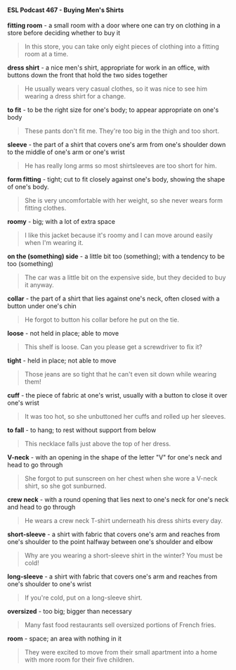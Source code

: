 #### ESL Podcast 467 - Buying Men's Shirts

**fitting room** - a small room with a door where one can try on clothing in a store
before deciding whether to buy it

> In this store, you can take only eight pieces of clothing into a fitting room at a
time.

**dress shirt** - a nice men's shirt, appropriate for work in an office, with buttons
down the front that hold the two sides together

> He usually wears very casual clothes, so it was nice to see him wearing a dress
shirt for a change.

**to fit** - to be the right size for one's body; to appear appropriate on one's body

> These pants don't fit me. They're too big in the thigh and too short.

**sleeve** - the part of a shirt that covers one's arm from one's shoulder down to
the middle of one's arm or one's wrist

> He has really long arms so most shirtsleeves are too short for him.

**form fitting** - tight; cut to fit closely against one's body, showing the shape of
one's body.

> She is very uncomfortable with her weight, so she never wears form fitting
clothes.

**roomy** - big; with a lot of extra space

> I like this jacket because it's roomy and I can move around easily when I'm
wearing it.

**on the (something) side** - a little bit too (something); with a tendency to be too
(something)

> The car was a little bit on the expensive side, but they decided to buy it anyway.

**collar** - the part of a shirt that lies against one's neck, often closed with a button
under one's chin

> He forgot to button his collar before he put on the tie.

**loose** - not held in place; able to move

> This shelf is loose. Can you please get a screwdriver to fix it?

**tight** - held in place; not able to move

> Those jeans are so tight that he can't even sit down while wearing them!

**cuff** - the piece of fabric at one's wrist, usually with a button to close it over one's
wrist

> It was too hot, so she unbuttoned her cuffs and rolled up her sleeves.

**to fall** - to hang; to rest without support from below

> This necklace falls just above the top of her dress.

**V-neck** - with an opening in the shape of the letter "V" for one's neck and head
to go through

> She forgot to put sunscreen on her chest when she wore a V-neck shirt, so she
got sunburned.

**crew neck** - with a round opening that lies next to one's neck for one's neck and
head to go through

> He wears a crew neck T-shirt underneath his dress shirts every day.

**short-sleeve** - a shirt with fabric that covers one's arm and reaches from one's
shoulder to the point halfway between one's shoulder and elbow

> Why are you wearing a short-sleeve shirt in the winter? You must be cold!

**long-sleeve** - a shirt with fabric that covers one's arm and reaches from one's
shoulder to one's wrist

> If you're cold, put on a long-sleeve shirt.

**oversized** - too big; bigger than necessary

> Many fast food restaurants sell oversized portions of French fries.

**room** - space; an area with nothing in it

> They were excited to move from their small apartment into a home with more
room for their five children.

